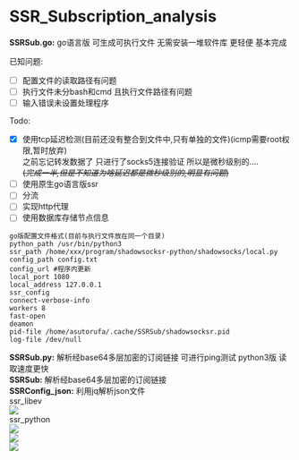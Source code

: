 # SSR_Subscription_analysis
**SSRSub.go:** go语言版 可生成可执行文件 无需安装一堆软件库 更轻便 基本完成  
  
已知问题:  
- [ ]  配置文件的读取路径有问题  
- [ ] 执行文件未分bash和cmd 且执行文件路径有问题  
- [ ] 输入错误未设置处理程序  

Todo:  
- [x] 使用tcp延迟检测(目前还没有整合到文件中,只有单独的文件)(icmp需要root权限,暂时放弃)  
   之前忘记转发数据了 只进行了socks5连接验证 所以是微秒级别的....  
   ~~(_完成一半,但是不知道为啥延迟都是微秒级别的,明显有问题_)~~  
- [ ] 使用原生go语言版ssr  
- [ ] 分流  
- [ ] 实现http代理  
- [ ] 使用数据库存储节点信息

```
go版配置文件格式(目前与执行文件放在同一个目录)
python_path /usr/bin/python3
ssr_path /home/xxx/program/shadowsocksr-python/shadowsocks/local.py
config_path config.txt
config_url #程序内更新
local_port 1080
local_address 127.0.0.1
ssr_config 
connect-verbose-info
workers 8
fast-open
deamon
pid-file /home/asutorufa/.cache/SSRSub/shadowsocksr.pid
log-file /dev/null
```

**SSRSub.py:** 解析经base64多层加密的订阅链接 可进行ping测试 python3版 读取速度更快  
**SSRSub:** 解析经base64多层加密的订阅链接  
**SSRConfig_json:** 利用jq解析json文件  
ssr_libev  
![](https://raw.githubusercontent.com/Asutorufa/a-simple-menu-for-shadowsocksr-python/master/libev_run.png)  
ssr_python  
![](https://raw.githubusercontent.com/Asutorufa/a-simple-menu-for-shadowsocksr-python/master/start_1.png)  
![](https://raw.githubusercontent.com/Asutorufa/a-simple-menu-for-shadowsocksr-python/master/start_2.png)  
![](https://raw.githubusercontent.com/Asutorufa/a-simple-menu-for-shadowsocksr-python/master/stop.png)  
